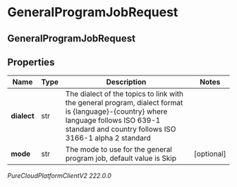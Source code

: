 # GeneralProgramJobRequest

## GeneralProgramJobRequest

## Properties

|Name | Type | Description | Notes|
|------------ | ------------- | ------------- | -------------|
| **dialect** | str | The dialect of the topics to link with the general program, dialect format is {language}-{country} where language follows ISO 639-1 standard and country follows ISO 3166-1 alpha 2 standard | |
| **mode** | str | The mode to use for the general program job, default value is Skip | [optional] |



_PureCloudPlatformClientV2 222.0.0_

